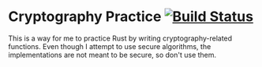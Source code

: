# Cryptography Practice  [![Build Status](https://travis-ci.org/tbarrella/crypto-practice.svg?branch=master)](https://travis-ci.org/tbarrella/crypto-practice)

This is a way for me to practice Rust by writing cryptography-related functions.
Even though I attempt to use secure algorithms, the implementations are not
meant to be secure, so don't use them.
